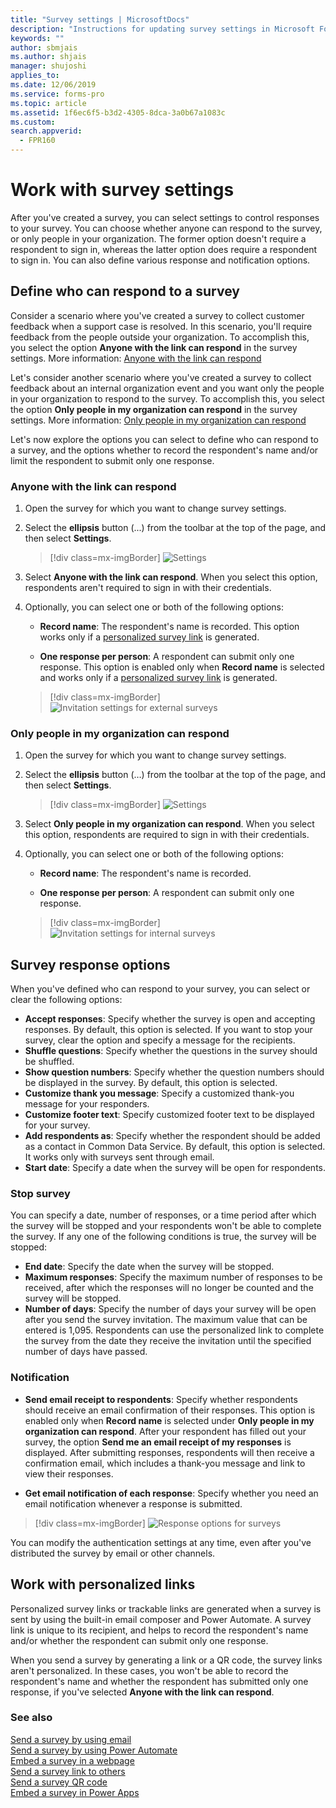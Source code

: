```yaml
---
title: "Survey settings | MicrosoftDocs"
description: "Instructions for updating survey settings in Microsoft Forms Pro"
keywords: ""
author: sbmjais
ms.author: shjais
manager: shujoshi
applies_to: 
ms.date: 12/06/2019
ms.service: forms-pro
ms.topic: article
ms.assetid: 1f6ec6f5-b3d2-4305-8dca-3a0b67a1083c
ms.custom: 
search.appverid:
  - FPR160
---
```



# Work with survey settings

After you've created a survey, you can select settings to control responses to your survey. You can choose whether anyone can respond to the survey, or only people in your organization. The former option doesn't require a respondent to sign in, whereas the latter option does require a respondent to sign in. You can also define various response and notification options.

## Define who can respond to a survey

Consider a scenario where you've created a survey to collect customer feedback when a support case is resolved. In this scenario, you'll require feedback from the people outside your organization. To accomplish this, you select the option **Anyone with the link can respond** in the survey settings. More information: [Anyone with the link can respond](#anyone-with-the-link-can-respond)

Let's consider another scenario where you've created a survey to collect feedback about an internal organization event and you want only the people in your organization to respond to the survey. To accomplish this, you select the option **Only people in my organization can respond** in the survey settings. More information: [Only people in my organization can respond](#only-people-in-my-organization-can-respond)

Let's now explore the options you can select to define who can respond to a survey, and the options whether to record the respondent's name and/or limit the respondent to submit only one response.

### Anyone with the link can respond

1. Open the survey for which you want to change survey settings.

2. Select the **ellipsis** button (...) from the toolbar at the top of the page, and then select **Settings**.

    > [!div class=mx-imgBorder]
    > ![Settings](media/settings-icon.png "Settings")

3. Select **Anyone with the link can respond**. When you select this option, respondents aren't required to sign in with their credentials.

4. Optionally, you can select one or both of the following options:

    - **Record name**: The respondent's name is recorded. This option works only if a [personalized survey link](#work-with-personalized-links) is generated.

    - **One response per person**: A respondent can submit only one response. This option is enabled only when **Record name** is selected and works only if a [personalized survey link](#work-with-personalized-links) is generated.
    
    > [!div class=mx-imgBorder]
    > ![Invitation settings for external surveys](media/invite-settings-external.png "Invitation settings for external surveys")

### Only people in my organization can respond

1. Open the survey for which you want to change survey settings.

2. Select the **ellipsis** button (…) from the toolbar at the top of the page, and then select **Settings**.

    > [!div class=mx-imgBorder]
    > ![Settings](media/settings-icon.png "Settings")

3. Select **Only people in my organization can respond**. When you select this option, respondents are required to sign in with their credentials.

4. Optionally, you can select one or both of the following options:

    - **Record name**: The respondent's name is recorded.

    - **One response per person**: A respondent can submit only one response.
    
    > [!div class=mx-imgBorder]
    > ![Invitation settings for internal surveys](media/invite-settings-internal.png "Invitation settings for internal surveys")

## Survey response options

When you've defined who can respond to your survey, you can select or clear the following options:

- **Accept responses**: Specify whether the survey is open and accepting responses. By default, this option is selected. If you want to stop your survey, clear the option and specify a message for the recipients.
- **Shuffle questions**: Specify whether the questions in the survey should be shuffled.
- **Show question numbers**: Specify whether the question numbers should be displayed in the survey. By default, this option is selected.
- **Customize thank you message**: Specify a customized thank-you message for your responders.
- **Customize footer text**: Specify customized footer text to be displayed for your survey.
- **Add respondents as**: Specify whether the respondent should be added as a contact in Common Data Service. By default, this option is selected. It works only with surveys sent through email.
- **Start date**: Specify a date when the survey will be open for respondents.

### Stop survey

You can specify a date, number of responses, or a time period after which the survey will be stopped and your respondents won't be able to complete the survey. If any one of the following conditions is true, the survey will be stopped:

- **End date**: Specify the date when the survey will be stopped.
- **Maximum responses**: Specify the maximum number of responses to be received, after which the responses will no longer be counted and the survey will be stopped.
- **Number of days**: Specify the number of days your survey will be open after you send the survey invitation. The maximum value that can be entered is 1,095. Respondents can use the personalized link to complete the survey from the date they receive the invitation until the specified number of days have passed.

### Notification

- **Send email receipt to respondents**: Specify whether respondents should receive an email confirmation of their responses. This option is enabled only when **Record name** is selected under **Only people in my organization can respond**. After your respondent has filled out your survey, the option **Send me an email receipt of my responses** is displayed. After submitting responses, respondents will then receive a confirmation email, which includes a thank-you message and link to view their responses.

- **Get email notification of each response**: Specify whether you need an email notification whenever a response is submitted.

> [!div class=mx-imgBorder]
> ![Response options for surveys](media/invite-settings-options.png "Response options for surveys")

You can modify the authentication settings at any time, even after you've distributed the survey by email or other channels.

## Work with personalized links

Personalized survey links or trackable links are generated when a survey is sent by using the built-in email composer and Power Automate. A survey link is unique to its recipient, and helps to record the respondent's name and/or whether the respondent can submit only one response.

When you send a survey by generating a link or a QR code, the survey links aren't personalized. In these cases, you won't be able to record the respondent's name and whether the respondent has submitted only one response, if you've selected **Anyone with the link can respond**.

### See also

[Send a survey by using email](send-survey-email.md)<br>
[Send a survey by using Power Automate](send-survey-microsoft-flow.md)<br>
[Embed a survey in a webpage](embed-web-page.md)<br>
[Send a survey link to others](send-survey-link.md)<br>
[Send a survey QR code](send-survey-qrcode.md)<br>
[Embed a survey in Power Apps](embed-survey-powerapps.md)
